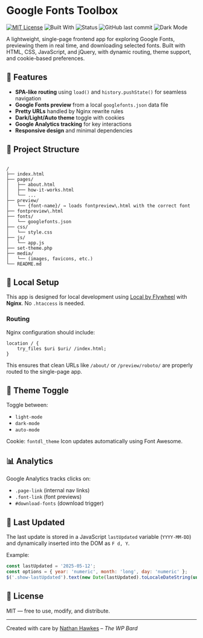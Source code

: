 # Google Fonts Toolbox

[![MIT License](https://img.shields.io/badge/License-MIT-blue.svg)](LICENSE)
![Built With](https://img.shields.io/badge/Built_with-HTML%2C%20CSS%2C%20JS-brightgreen)
![Status](https://img.shields.io/badge/status-in%20progress-yellow)
![GitHub last commit](https://img.shields.io/github/last-commit/cocodedesigns/gwftoolbox)
![Dark Mode](https://img.shields.io/badge/dark%20mode-supported-black)

A lightweight, single-page frontend app for exploring Google Fonts, previewing them in real time, and downloading selected fonts. Built with HTML, CSS, JavaScript, and jQuery, with dynamic routing, theme support, and cookie-based preferences.

## 🚀 Features

- **SPA-like routing** using `load()` and `history.pushState()` for seamless navigation
- **Google Fonts preview** from a local `googlefonts.json` data file
- **Pretty URLs** handled by Nginx rewrite rules
- **Dark/Light/Auto theme** toggle with cookies
- **Google Analytics tracking** for key interactions
- **Responsive design** and minimal dependencies

## 📁 Project Structure

```

/
├── index.html
├── pages/
│   ├── about.html
│   ├── how-it-works.html
│   └── ...
├── preview/
│   └── {font-name}/ → loads fontpreview\.html with the correct font
├── fontpreview\.html
├── fonts/
│   └── googlefonts.json
├── css/
│   └── style.css
├── js/
│   └── app.js
├── set-theme.php
├── media/
│   └── (images, favicons, etc.)
└── README.md

````

## 🧰 Local Setup

This app is designed for local development using [Local by Flywheel](https://localwp.com/) with **Nginx**. No `.htaccess` is needed.

### Routing

Nginx configuration should include:

```nginx
location / {
    try_files $uri $uri/ /index.html;
}
````

This ensures that clean URLs like `/about/` or `/preview/roboto/` are properly routed to the single-page app.

## 🎨 Theme Toggle

Toggle between:

* `light-mode`
* `dark-mode`
* `auto-mode`

Cookie: `fontdl_theme`
Icon updates automatically using Font Awesome.

## 📊 Analytics

Google Analytics tracks clicks on:

* `.page-link` (internal nav links)
* `.font-link` (font previews)
* `#download-fonts` (download trigger)

## 📅 Last Updated

The last update is stored in a JavaScript `lastUpdated` variable (`YYYY-MM-DD`) and dynamically inserted into the DOM as `F d, Y`.

Example:

```js
const lastUpdated = '2025-05-12';
const options = { year: 'numeric', month: 'long', day: 'numeric' };
$('.show-lastUpdated').text(new Date(lastUpdated).toLocaleDateString(undefined, options));
```

## 📄 License

MIT — free to use, modify, and distribute.

---

Created with care by [Nathan Hawkes](https://thewpbard.dev) – *The WP Bard*